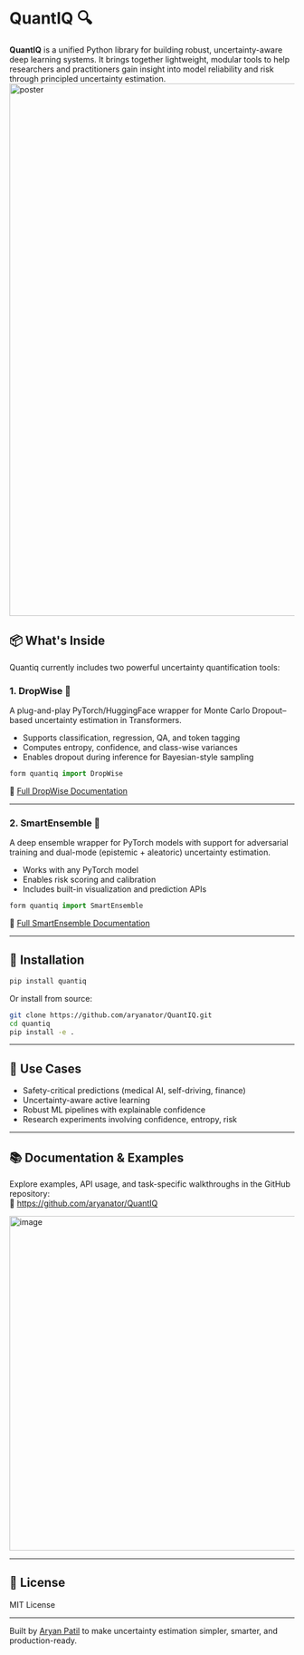 # QuantIQ 🔍

**QuantIQ** is a unified Python library for building robust, uncertainty-aware deep learning systems. It brings together lightweight, modular tools to help researchers and practitioners gain insight into model reliability and risk through principled uncertainty estimation.
<img width="1024" height="939" alt="poster" src="https://github.com/user-attachments/assets/12d53dab-8cd9-4c2b-b5b8-7bf203007ff5" />


## 📦 What's Inside

Quantiq currently includes two powerful uncertainty quantification tools:

### 1. DropWise 🔁
A plug-and-play PyTorch/HuggingFace wrapper for Monte Carlo Dropout–based uncertainty estimation in Transformers.

- Supports classification, regression, QA, and token tagging
- Computes entropy, confidence, and class-wise variances
- Enables dropout during inference for Bayesian-style sampling


```python
form quantiq import DropWise
```

📖 [Full DropWise Documentation](https://github.com/aryanator/QuantIQ/blob/main/quantiq/dropwise/README.md)

---

### 2. SmartEnsemble 🧠
A deep ensemble wrapper for PyTorch models with support for adversarial training and dual-mode (epistemic + aleatoric) uncertainty estimation.

- Works with any PyTorch model
- Enables risk scoring and calibration
- Includes built-in visualization and prediction APIs

  
```python
form quantiq import SmartEnsemble
```

📖 [Full SmartEnsemble Documentation](https://github.com/aryanator/QuantIQ/blob/main/quantiq/smartensemble/README.md)

---

## 🔧 Installation

```bash
pip install quantiq
```

Or install from source:

```bash
git clone https://github.com/aryanator/QuantIQ.git
cd quantiq
pip install -e .
```

---

## 🧪 Use Cases

- Safety-critical predictions (medical AI, self-driving, finance)
- Uncertainty-aware active learning
- Robust ML pipelines with explainable confidence
- Research experiments involving confidence, entropy, risk

---

## 📚 Documentation & Examples

Explore examples, API usage, and task-specific walkthroughs in the GitHub repository:  
🔗 https://github.com/aryanator/QuantIQ


<img width="1189" height="590" alt="image" src="https://github.com/user-attachments/assets/16fcbc24-5f7e-463e-91af-f7b1806b90c5" />


---

## 📝 License

MIT License

---

Built by [Aryan Patil](https://github.com/aryanator) to make uncertainty estimation simpler, smarter, and production-ready.

